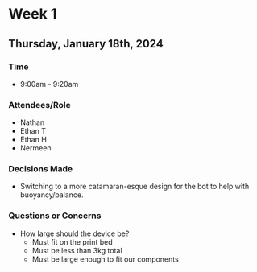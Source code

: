 # Week 1
## Thursday, January 18th, 2024
### Time
- 9:00am - 9:20am
### Attendees/Role
- Nathan
- Ethan T
- Ethan H
- Nermeen
### Decisions Made
- Switching to a more catamaran-esque design for the bot to help with buoyancy/balance.
### Questions or Concerns
- How large should the device be?
    - Must fit on the print bed
    - Must be less than 3kg total
    - Must be large enough to fit our components
